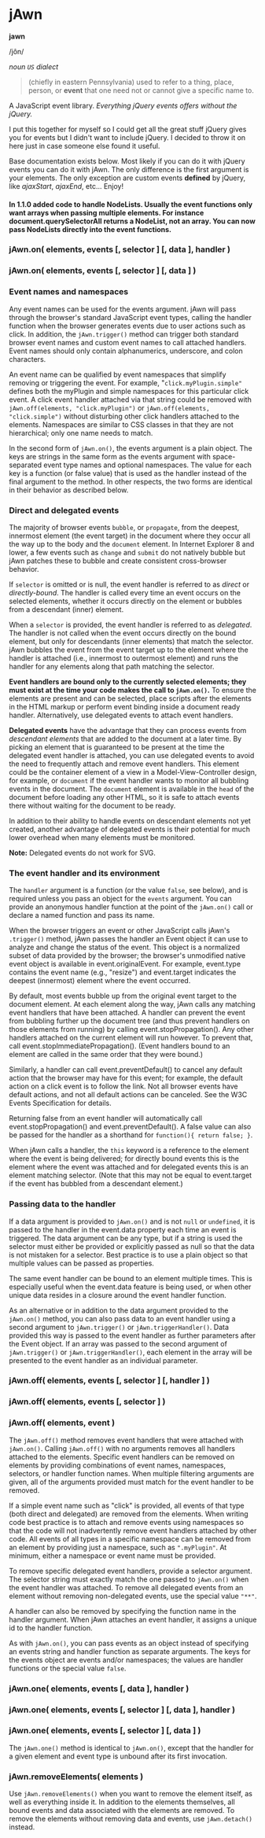 # jAwn

**jawn**

/jôn/

_noun `US` dialect_
> (chiefly in eastern Pennsylvania) used to refer to a thing, place, person, or **event** that one need not or cannot give a specific name to.

A JavaScript event library. _Everything jQuery events offers without the jQuery._

I put this together for myself so I could get all the great stuff jQuery gives you for events but I didn't want to include jQuery. I decided to throw it on here just in case someone else found it useful.

Base documentation exists below. Most likely if you can do it with jQuery events you can do it with jAwn. The only difference is the first argument is your elements. The only exception are custom events **defined** by jQuery, like _ajaxStart_, _ajaxEnd_, etc... Enjoy!

#### In 1.1.0 added code to handle NodeLists. Usually the event functions only want arrays when passing multiple elements. For instance document.querySelectorAll returns a NodeList, not an array. You can now pass NodeLists directly into the event functions.

### jAwn.on( elements, events [, selector ] [, data ], handler )
### jAwn.on( elements, events [, selector ] [, data ] )

### Event names and namespaces

Any event names can be used for the events argument. jAwn will pass through the browser's standard JavaScript event types, calling the handler function when the browser generates events due to user actions such as click. In addition, the `jAwn.trigger()` method can trigger both standard browser event names and custom event names to call attached handlers. Event names should only contain alphanumerics, underscore, and colon characters.

An event name can be qualified by event namespaces that simplify removing or triggering the event. For example, "`click.myPlugin.simple"` defines both the myPlugin and simple namespaces for this particular click event. A click event handler attached via that string could be removed with `jAwn.off(elements, "click.myPlugin")` or `jAwn.off(elements, "click.simple")` without disturbing other click handlers attached to the elements. Namespaces are similar to CSS classes in that they are not hierarchical; only one name needs to match. 

In the second form of `jAwn.on()`, the events argument is a plain object. The keys are strings in the same form as the events argument with space-separated event type names and optional namespaces. The value for each key is a function (or false value) that is used as the handler instead of the final argument to the method. In other respects, the two forms are identical in their behavior as described below.

### Direct and delegated events

The majority of browser events `bubble`, or `propagate`, from the deepest, innermost element (the event target) in the document where they occur all the way up to the body and the `document` element. In Internet Explorer 8 and lower, a few events such as `change` and `submit` do not natively bubble but jAwn patches these to bubble and create consistent cross-browser behavior.

If `selector` is omitted or is null, the event handler is referred to as _direct_ or _directly-bound_. The handler is called every time an event occurs on the selected elements, whether it occurs directly on the element or bubbles from a descendant (inner) element.

When a `selector` is provided, the event handler is referred to as _delegated_. The handler is not called when the event occurs directly on the bound element, but only for descendants (inner elements) that match the selector. jAwn bubbles the event from the event target up to the element where the handler is attached (i.e., innermost to outermost element) and runs the handler for any elements along that path matching the selector.

**Event handlers are bound only to the currently selected elements; they must exist at the time your code makes the call to `jAwn.on()`.** To ensure the elements are present and can be selected, place scripts after the elements in the HTML markup or perform event binding inside a document ready handler. Alternatively, use delegated events to attach event handlers.

**Delegated events** have the advantage that they can process events from _descendant elements_ that are added to the document at a later time. By picking an element that is guaranteed to be present at the time the delegated event handler is attached, you can use delegated events to avoid the need to frequently attach and remove event handlers. This element could be the container element of a view in a Model-View-Controller design, for example, or `document` if the event handler wants to monitor all bubbling events in the document. The `document` element is available in the `head` of the document before loading any other HTML, so it is safe to attach events there without waiting for the document to be ready.

In addition to their ability to handle events on descendant elements not yet created, another advantage of delegated events is their potential for much lower overhead when many elements must be monitored.

**Note:** Delegated events do not work for SVG.

### The event handler and its environment

The `handler` argument is a function (or the value `false`, see below), and is required unless you pass an object for the `events` argument. You can provide an anonymous handler function at the point of the `jAwn.on()` call or declare a named function and pass its name.

When the browser triggers an event or other JavaScript calls jAwn's `.trigger()` method, jAwn passes the handler an Event object it can use to analyze and change the status of the event. This object is a normalized subset of data provided by the browser; the browser's unmodified native event object is available in event.originalEvent. For example, event.type contains the event name (e.g., "resize") and event.target indicates the deepest (innermost) element where the event occurred.

By default, most events bubble up from the original event target to the document element. At each element along the way, jAwn calls any matching event handlers that have been attached. A handler can prevent the event from bubbling further up the document tree (and thus prevent handlers on those elements from running) by calling event.stopPropagation(). Any other handlers attached on the current element will run however. To prevent that, call event.stopImmediatePropagation(). (Event handlers bound to an element are called in the same order that they were bound.)

Similarly, a handler can call event.preventDefault() to cancel any default action that the browser may have for this event; for example, the default action on a click event is to follow the link. Not all browser events have default actions, and not all default actions can be canceled. See the W3C Events Specification for details.

Returning false from an event handler will automatically call event.stopPropagation() and event.preventDefault(). A false value can also be passed for the handler as a shorthand for `function(){ return false; }`.

When jAwn calls a handler, the `this` keyword is a reference to the element where the event is being delivered; for directly bound events this is the element where the event was attached and for delegated events this is an element matching selector. (Note that this may not be equal to event.target if the event has bubbled from a descendant element.)

### Passing data to the handler

If a data argument is provided to `jAwn.on()` and is not `null` or `undefined`, it is passed to the handler in the event.data property each time an event is triggered. The data argument can be any type, but if a string is used the selector must either be provided or explicitly passed as null so that the data is not mistaken for a selector. Best practice is to use a plain object so that multiple values can be passed as properties.

The same event handler can be bound to an element multiple times. This is especially useful when the event.data feature is being used, or when other unique data resides in a closure around the event handler function.

As an alternative or in addition to the data argument provided to the `jAwn.on()` method, you can also pass data to an event handler using a second argument to `jAwn.trigger()` or `jAwn.triggerHandler()`. Data provided this way is passed to the event handler as further parameters after the Event object. If an array was passed to the second argument of `jAwn.trigger()` or `jAwn.triggerHandler()`, each element in the array will be presented to the event handler as an individual parameter.

### jAwn.off( elements, events [, selector ] [, handler ] )
### jAwn.off( elements, events [, selector ] )
### jAwn.off( elements, event )

The `jAwn.off()` method removes event handlers that were attached with `jAwn.on()`. Calling `jAwn.off()` with no arguments removes all handlers attached to the elements. Specific event handlers can be removed on elements by providing combinations of event names, namespaces, selectors, or handler function names. When multiple filtering arguments are given, all of the arguments provided must match for the event handler to be removed.

If a simple event name such as "click" is provided, all events of that type (both direct and delegated) are removed from the elements. When writing code best practice is to attach and remove events using namespaces so that the code will not inadvertently remove event handlers attached by other code. All events of all types in a specific namespace can be removed from an element by providing just a namespace, such as `".myPlugin"`. At minimum, either a namespace or event name must be provided.

To remove specific delegated event handlers, provide a selector argument. The selector string must exactly match the one passed to `jAwn.on()` when the event handler was attached. To remove all delegated events from an element without removing non-delegated events, use the special value `"**"`.

A handler can also be removed by specifying the function name in the handler argument. When jAwn attaches an event handler, it assigns a unique id to the handler function.

As with `jAwn.on()`, you can pass events as an object instead of specifying an events string and handler function as separate arguments. The keys for the events object are events and/or namespaces; the values are handler functions or the special value `false`.

### jAwn.one( elements, events [, data ], handler )
### jAwn.one( elements, events [, selector ] [, data ], handler )
### jAwn.one( elements, events [, selector ] [, data ] )

The `jAwn.one()` method is identical to `jAwn.on()`, except that the handler for a given element and event type is unbound after its first invocation.

### jAwn.removeElements( elements )

Use `jAwn.removeElements()` when you want to remove the element itself, as well as everything inside it. In addition to the elements themselves, all bound events and data associated with the elements are removed. To remove the elements without removing data and events, use `jAwn.detach()` instead.
